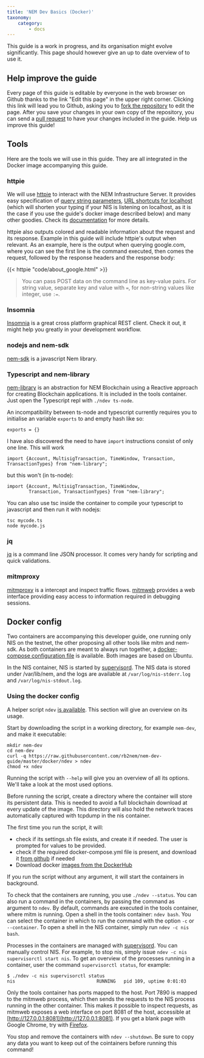 ```yaml
---
title: 'NEM Dev Basics (Docker)'
taxonomy:
    category:
        - docs
---
```


This guide is a work in progress, and its organisation might evolve significantly. This page should however give an up to date
overview of to use it.

## Help improve the guide

Every page of this guide is editable by everyone in the web browser on Github thanks to the link "Edit this page" in the upper right corner.
Clicking this link will lead you to Github, asking you to [fork the repository](https://help.github.com/articles/fork-a-repo/) to edit the page.
After you save your changes in your own copy
of the repository, you can send a [pull request](https://help.github.com/articles/about-pull-requests/) to have your changes included in the guide.
Help us improve this guide!

## Tools

Here are the tools we will use in this guide. They are all integrated in the Docker image accompanying this guide.

### httpie
We will use [httpie](https://httpie.org/) to interact with the NEM Infrastructure Server. It provides easy specification of
[query string parameters](https://httpie.org/doc#querystring-parameters), [URL shortcuts for localhost](https://httpie.org/doc#url-shortcuts-for-localhost)
 (which will shorten your typing if your NIS is listening on localhost, as it is the case if you use the guide's docker image described below) and
many other goodies. Check its [documentation](https://httpie.org/doc) for more details.

httpie also outputs colored and readable information about the request and its response. Example in this guide will include httpie's output
when relevant. As an example, here is the output when querying google.com, where you can see the first line is the command executed, then comes the request, followed by the response headers and the response body:

{{< httpie "code/about_google.html" >}} 


> You can pass POST data on the command line as key-value pairs. For string value, separate key and value with `=`, for non-string values like integer, use `:=`.


### Insomnia

[Insomnia](https://insomnia.rest/) is a great cross platform graphical REST client. Check it out, it might help you greatly in your development workflow.

### nodejs and nem-sdk

[nem-sdk](https://github.com/QuantumMechanics/NEM-sdk) is a javascript Nem library.

### Typescript and nem-library

[nem-library](https://nemlibrary.com/) is an abstraction for NEM Blockchain using a Reactive approach for creating Blockchain applications. It is included in the tools container. Just open the Typescript repl with `./ndev ts-node`.

An incompatibility between ts-node and typescript currently requires you to initialise an variable `exports` to and empty hash like so:
```
exports = {}
```
I have also discovered the need to have `import` instructions consist of only one line.
This will work
```
import {Account, MultisigTransaction, TimeWindow, Transaction, TransactionTypes} from "nem-library";
```
but this won't (in ts-node):
```
import {Account, MultisigTransaction, TimeWindow, 
        Transaction, TransactionTypes} from "nem-library";
```

You can also use tsc inside the container to compile your typescript to javascript and then run it with nodejs:
```
tsc mycode.ts
node mycode.js
```


### jq

[jq](https://stedolan.github.io/jq/) is a command line JSON processor. It comes very handy for scripting and quick validations.

### mitmproxy
[mitmproxy](https://mitmproxy.org/) is a intercept and inspect traffic flows. [mitmweb](http://docs.mitmproxy.org/en/stable/mitmweb.html) provides a web interface providing easy access to information required in debugging sessions.

## Docker config

Two containers are accompanying this developer guide, one running only NIS on the testnet, the other proposing all other tools like mitm and nem-sdk.
As both containers are meant to always run together, a [docker-compose configuration file](https://github.com/rb2nem/nem-dev-guide/blob/master/docker/docker-compose.yml) is available. 
Both images are based on Ubuntu.

In the NIS container, NIS is started by [supervisord](http://www.supervisord.org). The NIS data is stored under /var/lib/nem, and the logs are available at 
`/var/log/nis-stderr.log` and `/var/log/nis-stdout.log`.

### Using the docker config

A helper script `ndev` [is available](https://github.com/rb2nem/nem-dev-guide/blob/master/docker/ndev). This section will give an overview on its usage.

Start by downloading the script in a working directory, for example `nem-dev`, and make it executable:

```
mkdir nem-dev
cd nem-dev
curl -q https://raw.githubusercontent.com/rb2nem/nem-dev-guide/master/docker/ndev > ndev
chmod +x ndev
```

Running the script with `--help` will give you an overview of all its options. We'll take a look at the most used options.

Before running the script, create a directory where the container will store its persistent data. This is needed to 
avoid a full blockchain download at every update of the image. This directory will also hold the network traces automatically
captured with tcpdump in the nis container.

The first time you run the script, it will:

* check if its settings.sh file exists, and create it if needed. The user is prompted for values to be provided.
* check if the required docker-compose.yml file is present, and download it [from github](https://github.com/rb2nem/nem-dev-guide/blob/master/docker/docker-compose.yml) if needed
* Download docker [images from the DockerHub](https://hub.docker.com/r/rb2nem/nem-dev-guide/)

If you run the script without any argument, it will start the containers in background.

To check that the containers are running, you use `./ndev --status`.
You can also run a command in the containers, by passing the command as argument to `ndev`. By default, commands are executed 
in the tools container, where mitm is running.
Open a shell in the tools container: `ndev bash`.
You can select the container in which to run the command with the option `-c` or `--container`. To open a shell in the NIS container,
simply run `ndev -c nis bash`.

Processes in the containers are managed with [supervisord](http://supervisord.org/). You can manually control NIS. For example, to stop
nis, simply issue `ndev -c nis supervisorctl start nis`. To get an overview of the processes running in a container, user the command 
`supervisorctl status`, for example:

```
$ ./ndev -c nis supervisorctl status
nis                              RUNNING   pid 109, uptime 0:01:03
```
Only the tools container has ports mapped to the host. Port 7890 is mapped to the mitmweb process, which then sends the requests to 
the NIS process running in the other container. This makes it possible to inspect requests, as mitmweb exposes a web interface on 
port 8081 of the host, accessible at [http://127.0.0.1:8081](http://127.0.0.1:8081). If you get a blank page with Google Chrome, try with 
[Firefox](http://www.getfirefox.com).

You stop and remove the containers with `ndev --shutdown`. Be sure to copy any data you want to keep out of the cointainers before running this command!
